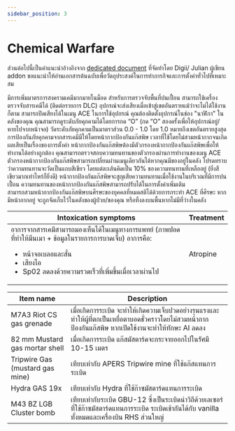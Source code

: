 ```yaml
---
sidebar_position: 3
---
```


# Chemical Warfare

<span className="font-Noto">ส่วนต่อไปนี้เป็นคำแนะนำอ้างอิงจาก </span>  <a href="https://docs.google.com/document/d/1oPuMwo1YfZL_qt0JuraD3KoiO3JbBkDIioR8pk4ojxU/edit#heading=h.4ay3c6mkcq53" target="_blank" className="font-Urbanist">dedicated document</a> <span className="font-Noto">ที่จัดทำโดย Digii/ Julian ผู้เขียน addon ขอแนะนำให้อ่านเอกสารต้นฉบับเพื่อวัตถุประสงค์ในการทำภารกิจและการตั้งค่าทั่วไปที่เหมาะสม </span>

<div className="font-Noto mt-1">
    มีการเพิ่มมาตรการสงครามเคมีมากมายในม็อด สำหรับการตรวจจับพื้นที่ปนเปื้อน สามารถใช้เครื่องตรวจจับสารเคมีได้ (ติดต่อรายการ DLC) อุปกรณ์จะส่งเสียงเมื่อเข้าสู่เขตอันตรายแม้ว่าจะไม่ได้ใช้งานก็ตาม สามารถปิดเสียงได้ในเมนู ACE ในการใช้อุปกรณ์ คุณต้องติดตั้งอุปกรณ์ในช่อง "นาฬิกา" ในคลังของคุณ คุณสามารถดูระดับภัยคุกคามได้โดยการกด “O” (กด “O” สองครั้งเพื่อให้อุปกรณ์อยู่/หายไปจากหน้าจอ) วัดระดับภัยคุกคามเป็นมาตราส่วน 0.0 - 1.0 โดย 1.0 หมายถึงเขตอันตรายสูงสุด
</div>

<div className="font-Noto mt-1">
    การป้องกันภัยคุกคามจากสารเคมีมีให้โดยหน้ากากป้องกันแก๊สพิษ เวลาที่ใช้โดยไม่สวมหน้ากากจนเกิดผลเสียเป็นเรื่องของการตั้งค่า หน้ากากป้องกันแก๊สพิษต้องมีตัวกรองหน้ากากป้องกันแก๊สพิษเพื่อให้ทำงานได้อย่างถูกต้อง คุณสามารถตรวจสอบความทนทานของตัวกรองผ่านการทำงานของเมนู ACE ตัวกรองหน้ากากป้องกันแก๊สพิษสามารถเปลี่ยนผ่านเมนูเดียวกันได้หากคุณมีของอยู่ในคลัง โปรดทราบว่าความทนทานจะวัดเป็นแถบสีเขียว โดยแต่ละเส้นคิดเป็น 10% ของความทนทานที่เหลืออยู่ (ยิ่งสีเขียวมากเท่าไหร่ก็ยิ่งดี) หน้ากากป้องกันแก๊สพิษจะสูญเสียความทนทานเมื่อใช้งานในบริเวณที่มีการปนเปื้อน ความทนทานของหน้ากากป้องกันแก๊สพิษสามารถปรับได้ในการตั้งค่าเพิ่มเติม
</div>

<div className="font-Noto mt-1 mb-1">
    สามารถสวมหน้ากากป้องกันแก๊สพิษบนศีรษะของบุคคลที่หมดสติได้ด้วยการกระทำ ACE ที่ศีรษะ หากมีหน้ากากอยู่ จะถูกจัดเก็บไว้ในคลังของผู้ป่วย/ของคุณ หรือทิ้งลงบนพื้นหากไม่มีที่ว่างในคลัง
</div>


<table className="">
    <thead className="font-Urbanist">
        <tr>
            <th>Intoxication symptoms</th>
            <th>Treatment</th>
        </tr>
    </thead>
    <tbody>
        <tr >
            <td className="font-Noto">
                อาการจากสารเคมีสามารถมองเห็นได้ในเมนูทางการแพทย์ (ภาพปอดที่ทำให้มึนเมา + ข้อมูลในรายการการบาดเจ็บ)
                อาการคือ:
                <ul>
                    <li>หน้าจอเบลอและสั่น</li>
                    <li>เสียงไอ</li>
                    <li>Sp02 ลดลงด้วยความรวดเร็วที่เพิ่มขึ้นเมื่อเวลาผ่านไป</li>
                </ul>
            </td>
            <td className="text-center font-Urbanist">Atropine</td>
        </tr>
    </tbody>
</table>

<table className="mt-2">
    <thead className="font-Urbanist">
        <tr>
            <th>Item name</th>
            <th>Description</th>
        </tr>
    </thead>
    <tbody>
        <tr >
            <td className="font-Urbanist">
                M7A3 Riot CS gas grenade
            </td>
            <td className="font-Noto text-center">เมื่อเกิดการระเบิด จะทำให้เกิดความเจ็บปวดอย่างรุนแรงและทำให้ผู้ที่ตกเป็นเหยื่อตาบอดชั่วคราวโดยไม่สวมหน้ากากป้องกันแก๊สพิษ หากเปิดใช้งานจะทำให้ทักษะ AI ลดลง</td>
        </tr>
        <tr >
            <td className="font-Urbanist">
                82 mm Mustard gas mortar shell
            </td>
            <td className="font-Noto text-center">เมื่อเกิดการระเบิด แก๊สมัสตาร์ดจะกระจายออกไปในรัศมี 10-15 เมตร</td>
        </tr>
        <tr >
            <td className="font-Urbanist">
                Tripwire Gas (mustard gas mine)
            </td>
            <td className="font-Noto text-center">เทียบเท่ากับ APERS Tripwire  mine ที่ใช้แก๊สแทนการระเบิด</td>
        </tr>
        <tr >
            <td className="font-Urbanist">
                Hydra GAS 19x
            </td>
            <td className="font-Noto text-center">เทียบเท่ากับ Hydra ที่ใช้ก๊าซมัสตาร์ดแทนการระเบิด</td>
        </tr>
        <tr >
            <td className="font-Urbanist">
                M43 BZ LGB Cluster bomb
            </td>
            <td className="font-Noto text-center">เทียบเท่ากับระเบิด GBU-12 ซึ่งเป็นระเบิดนำวิถีด้วยเลเซอร์ที่ใช้ก๊าซมัสตาร์ดแทนการระเบิด ระเบิดเข้ากันได้กับ  vanilla ทั้งหมดและเครื่องบิน RHS ส่วนใหญ่</td>
        </tr>
    </tbody>
</table>